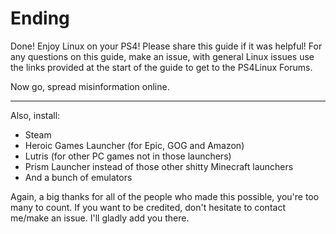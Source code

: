 # Ending
Done! Enjoy Linux on your PS4! Please share this guide if it was helpful! For any questions on this guide, make an issue, with general Linux issues use the links provided at the start of the guide to get to the PS4Linux Forums.

Now go, spread misinformation online.

---

Also, install:
- Steam
- Heroic Games Launcher (for Epic, GOG and Amazon)
- Lutris (for other PC games not in those launchers)
- Prism Launcher instead of those other shitty Minecraft launchers
- And a bunch of emulators

Again, a big thanks for all of the people who made this possible, you're too many to count.
If you want to be credited, don't hesitate to contact me/make an issue. I'll gladly add you there.